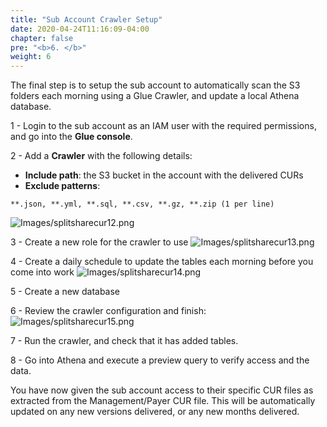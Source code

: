 ```yaml
---
title: "Sub Account Crawler Setup"
date: 2020-04-24T11:16:09-04:00
chapter: false
pre: "<b>6. </b>"
weight: 6
---
```


The final step is to setup the sub account to automatically scan the S3 folders each morning using a Glue Crawler, and update a local Athena database.

1 - Login to the sub account as an IAM user with the required permissions, and go into the **Glue console**.

2 - Add a **Crawler** with the following details:

 - **Include path**: the S3 bucket in the account with the delivered CURs
 - **Exclude patterns**:

 ```
 **.json, **.yml, **.sql, **.csv, **.gz, **.zip (1 per line)
```

![Images/splitsharecur12.png](/Cost/300_Splitting_Sharing_CUR_Access/Images/splitsharecur12.png)

3 - Create a new role for the crawler to use
![Images/splitsharecur13.png](/Cost/300_Splitting_Sharing_CUR_Access/Images/splitsharecur13.png)


4 - Create a daily schedule to update the tables each morning before you come into work
![Images/splitsharecur14.png](/Cost/300_Splitting_Sharing_CUR_Access/Images/splitsharecur14.png)

5 - Create a new database

6 - Review the crawler configuration and finish:
![Images/splitsharecur15.png](/Cost/300_Splitting_Sharing_CUR_Access/Images/splitsharecur15.png)

7 - Run the crawler, and check that it has added tables.

8 - Go into Athena and execute a preview query to verify access and the data.


You have now given the sub account access to their specific CUR files as extracted from the Management/Payer CUR file. This will be automatically updated on any new versions delivered, or any new months delivered.
